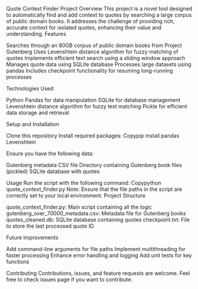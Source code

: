 Quote Context Finder
Project Overview
This project is a novel tool designed to automatically find and add context to quotes by searching a large corpus of public domain books. It addresses the challenge of providing rich, accurate context for isolated quotes, enhancing their value and understanding.
Features

Searches through an 80GB corpus of public domain books from Project Gutenberg
Uses Levenshtein distance algorithm for fuzzy matching of quotes
Implements efficient text search using a sliding window approach
Manages quote data using SQLite database
Processes large datasets using pandas
Includes checkpoint functionality for resuming long-running processes

Technologies Used

Python
Pandas for data manipulation
SQLite for database management
Levenshtein distance algorithm for fuzzy text matching
Pickle for efficient data storage and retrieval

Setup and Installation

Clone this repository
Install required packages:
Copypip install pandas Levenshtein

Ensure you have the following data:

Gutenberg metadata CSV file
Directory containing Gutenberg book files (pickled)
SQLite database with quotes



Usage
Run the script with the following command:
Copypython quote_context_finder.py
Note: Ensure that the file paths in the script are correctly set to your local environment.
Project Structure

quote_context_finder.py: Main script containing all the logic
gutenberg_over_70000_metadata.csv: Metadata file for Gutenberg books
quotes_cleaned.db: SQLite database containing quotes
checkpoint.txt: File to store the last processed quote ID

Future Improvements

Add command-line arguments for file paths
Implement multithreading for faster processing
Enhance error handling and logging
Add unit tests for key functions

Contributing
Contributions, issues, and feature requests are welcome. Feel free to check issues page if you want to contribute.
